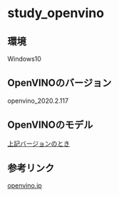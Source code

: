 # study_openvino

## 環境

Windows10

## OpenVINOのバージョン

openvino_2020.2.117

## OpenVINOのモデル

[上記バージョンのとき](https://download.01.org/opencv/2019/open_model_zoo/R1/models_bin/)

## 参考リンク

[openvino.jp](https://openvino.jp/)
